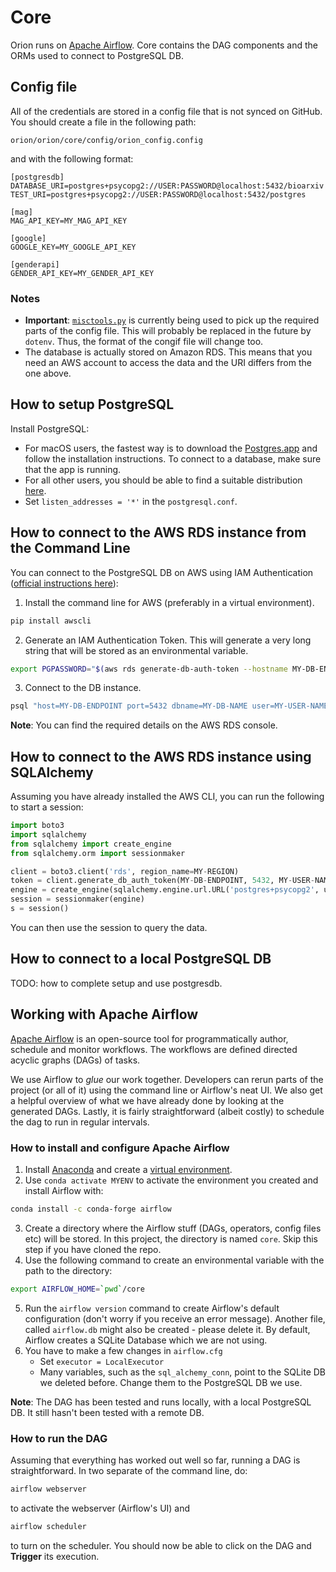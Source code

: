 # Core #
Orion runs on [Apache Airflow](https://github.com/apache/airflow). Core contains the DAG components and the ORMs used to connect to PostgreSQL DB.

## Config file ##
All of the credentials are stored in a config file that is not synced on GitHub. You should create a file in the following path:

```
orion/orion/core/config/orion_config.config
```

and with the following format:

```
[postgresdb]
DATABASE_URI=postgres+psycopg2://USER:PASSWORD@localhost:5432/bioarxiv
TEST_URI=postgres+psycopg2://USER:PASSWORD@localhost:5432/postgres

[mag]
MAG_API_KEY=MY_MAG_API_KEY

[google]
GOOGLE_KEY=MY_GOOGLE_API_KEY

[genderapi]
GENDER_API_KEY=MY_GENDER_API_KEY
```

### Notes ###
* **Important**: [`misctools.py`](https://github.com/kstathou/orion/blob/dev/orion/core/airflow_utils/misctools.py) is currently being used to pick up the required parts of the config file. This will probably be replaced in the future by `dotenv`. Thus, the format of the congif file will change too. 
* The database is actually stored on Amazon RDS. This means that you need an AWS account to access the data and the URI differs from the one above.

## How to setup PostgreSQL ##
Install PostgreSQL:
* For macOS users, the fastest way is to download the [Postgres.app](https://postgresapp.com/) and follow the installation instructions. To connect to a database, make sure that the app is running.
* For all other users, you should be able to find a suitable distribution [here](https://www.postgresql.org/download/).
* Set `listen_addresses = '*'` in the `postgresql.conf`.

## How to connect to the AWS RDS instance from the Command Line ##
You can connect to the PostgreSQL DB on AWS using IAM Authentication ([official instructions here](https://docs.aws.amazon.com/AmazonRDS/latest/UserGuide/UsingWithRDS.IAMDBAuth.Connecting.AWSCLI.PostgreSQL.html)):
1. Install the command line for AWS (preferably in a virtual environment).

``` python
pip install awscli
```

2. Generate an IAM Authentication Token. This will generate a very long string that will be stored as an environmental variable.

``` bash
export PGPASSWORD="$(aws rds generate-db-auth-token --hostname MY-DB-ENDPOINT --port 5432 --region MY-REGION --username MY-USER-NAME )"
```

3. Connect to the DB instance.

``` bash
psql "host=MY-DB-ENDPOINT port=5432 dbname=MY-DB-NAME user=MY-USER-NAME"
```

**Note**: You can find the required details on the AWS RDS console.

## How to connect to the AWS RDS instance using SQLAlchemy ##
Assuming you have already installed the AWS CLI, you can run the following to start a session:

``` python
import boto3
import sqlalchemy
from sqlalchemy import create_engine
from sqlalchemy.orm import sessionmaker

client = boto3.client('rds', region_name=MY-REGION)
token = client.generate_db_auth_token(MY-DB-ENDPOINT, 5432, MY-USER-NAME)
engine = create_engine(sqlalchemy.engine.url.URL('postgres+psycopg2', username=MY-USER-NAME, password=token, host=MY-DB-ENDPOINT, port=5432, database=DBNAME))
session = sessionmaker(engine)
s = session()
```

You can then use the session to query the data.

## How to connect to a local PostgreSQL DB ##

TODO: how to complete setup and use postgresdb.  

<!-- Then, run `python mag_orm.py` to create the project's database (`orion`) and its tables. -->

<!-- Note that the `.env` file contains two connections to PostgreSQL in the following format: -->

<!-- ``` python -->
<!-- postgresdb = postgres+psycopg2://postgres@localhost/orion -->
<!-- test_postgresdb = postgres+psycopg2://postgres@localhost/postgres -->
<!-- ``` -->

<!-- `orion`: the project's database.   -->
<!-- `postgres`: default database that is shipped with PostgreSQL and used here for testing the ORMs. -->

## Working with Apache Airflow ##
[Apache Airflow](https://airflow.apache.org/) is an open-source tool for programmatically author, schedule and monitor workflows. The workflows are defined directed acyclic graphs (DAGs) of tasks. 

We use Airflow to _glue_ our work together. Developers can rerun parts of the project (or all of it) using the command line or Airflow's neat UI. We also get a helpful overview of what we have already done by looking at the generated DAGs. Lastly, it is fairly straightforward (albeit costly) to schedule the dag to run in regular intervals. 

### How to install and configure Apache Airflow ###

1. Install [Anaconda](https://www.anaconda.com/) and create a [virtual environment](https://docs.conda.io/projects/conda/en/latest/user-guide/tasks/manage-environments.html).
2. Use `conda activate MYENV` to activate the environment you created and install Airflow with:

``` bash
conda install -c conda-forge airflow
```
3. Create a directory where the Airflow stuff (DAGs, operators, config files etc) will be stored. In this project, the directory is named `core`. Skip this step if you have cloned the repo.
4. Use the following command to create an environmental variable with the path to the directory:

``` bash
export AIRFLOW_HOME=`pwd`/core
```
5. Run the `airflow version` command to create Airflow's default configuration (don't worry if you receive an error message). Another file, called `airflow.db` might also be created - please delete it. By default, Airflow creates a SQLite Database which we are not using.
6. You have to make a few changes in `airflow.cfg`
   * Set `executor = LocalExecutor`
   * Many variables, such as the `sql_alchemy_conn`, point to the SQLite DB we deleted before. Change them to the PostgreSQL DB we use.

**Note**: The DAG has been tested and runs locally, with a local PostgreSQL DB. It still hasn't been tested with a remote DB.

### How to run the DAG ###
Assuming that everything has worked out well so far, running a DAG is straightforward. In two separate of the command line, do:

``` bash
airflow webserver
```
to activate the webserver (Airflow's UI) and 

``` bash
airflow scheduler
```
to turn on the scheduler. You should now be able to click on the DAG and **Trigger** its execution.

